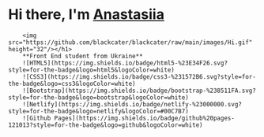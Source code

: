 
 # Hi there, I'm <a href="https://laskaridi.netlify.app" target="_blank">Anastasiia</a> 
        <img src="https://github.com/blackcater/blackcater/raw/main/images/Hi.gif" height="32"/></h1>
        **Front End student from Ukraine**
        ![HTML5](https://img.shields.io/badge/html5-%23E34F26.svg?style=for-the-badge&logo=html5&logoColor=white)
        ![CSS3](https://img.shields.io/badge/css3-%231572B6.svg?style=for-the-badge&logo=css3&logoColor=white)
        ![Bootstrap](https://img.shields.io/badge/bootstrap-%238511FA.svg?style=for-the-badge&logo=bootstrap&logoColor=white)
        ![Netlify](https://img.shields.io/badge/netlify-%23000000.svg?style=for-the-badge&logo=netlify&logoColor=#00C7B7)
        ![Github Pages](https://img.shields.io/badge/github%20pages-121013?style=for-the-badge&logo=github&logoColor=white)
